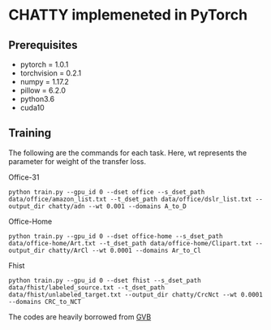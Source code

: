 # CHATTY implemeneted in PyTorch

## Prerequisites
- pytorch = 1.0.1 
- torchvision = 0.2.1
- numpy = 1.17.2
- pillow = 6.2.0
- python3.6
- cuda10

## Training
The following are the commands for each task. Here, wt represents the parameter for weight of the transfer loss. 

Office-31
```
python train.py --gpu_id 0 --dset office --s_dset_path data/office/amazon_list.txt --t_dset_path data/office/dslr_list.txt --output_dir chatty/adn --wt 0.001 --domains A_to_D
```

Office-Home
```
python train.py --gpu_id 0 --dset office-home --s_dset_path data/office-home/Art.txt --t_dset_path data/office-home/Clipart.txt --output_dir chatty/ArCl --wt 0.0001 --domains Ar_to_Cl
```

Fhist
```
python train.py --gpu_id 0 --dset fhist --s_dset_path data/fhist/labeled_source.txt --t_dset_path data/fhist/unlabeled_target.txt --output_dir chatty/CrcNct --wt 0.0001 --domains CRC_to_NCT
```
The codes are heavily borrowed from [GVB](https://github.com/cuishuhao/GVB)
